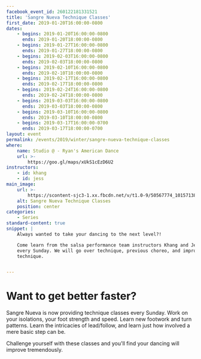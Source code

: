 ```yaml
---
facebook_event_id: 260122181331521
title: 'Sangre Nueva Technique Classes'
first_date: 2019-01-20T16:00:00-0800
dates:
    - begins: 2019-01-20T16:00:00-0800
      ends: 2019-01-20T18:00:00-0800
    - begins: 2019-01-27T16:00:00-0800
      ends: 2019-01-27T18:00:00-0800
    - begins: 2019-02-03T16:00:00-0800
      ends: 2019-02-03T18:00:00-0800
    - begins: 2019-02-10T16:00:00-0800
      ends: 2019-02-10T18:00:00-0800
    - begins: 2019-02-17T16:00:00-0800
      ends: 2019-02-17T18:00:00-0800
    - begins: 2019-02-24T16:00:00-0800
      ends: 2019-02-24T18:00:00-0800
    - begins: 2019-03-03T16:00:00-0800
      ends: 2019-03-03T18:00:00-0800
    - begins: 2019-03-10T16:00:00-0800
      ends: 2019-03-10T18:00:00-0800
    - begins: 2019-03-17T16:00:00-0700
      ends: 2019-03-17T18:00:00-0700
layout: event
permalink: /events/2019/winter/sangre-nueva-technique-classes
where:
    name: Studio @ - Ryan's American Dance
    url: >-
        https://goo.gl/maps/xUkS1cEzD6U2
instructors:
    - id: khang
    - id: jess
main_image:
    url: >-
        https://scontent-sjc3-1.xx.fbcdn.net/v/t1.0-9/50567774_10157138950293000_4660791925710782464_o.jpg?_nc_cat=104&_nc_ht=scontent-sjc3-1.xx&oh=2ba523cbd7149497a3e5d2978724e392&oe=5CC33465
    alt: Sangre Nueva Technique Classes
    position: center
categories:
    - Series
standard-content: true
snippet: |
    Always wanted to take your dancing to the next level?!

    Come learn from the salsa performance team instructors Khang and Jessica
    every Sunday. We will go over technique, previous choreo, and improve on
    technique.


---
```


# Want to get better faster?
Sangre Nueva is now providing technique classes every Sunday. Work on your
isolations, your foot strength and speed. Learn new footwork and turn patterns.
Learn the intricacies of lead/follow, and learn just how involved a mere basic
step can be.

Challenge yourself with these classes and you'll find your dancing  will improve
tremendously.
